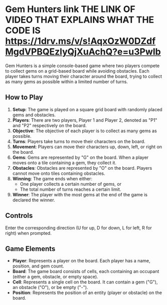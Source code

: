 # Gem Hunters link THE LINK OF VIDEO THAT EXPLAINS WHAT THE CODE IS https://1drv.ms/v/s!AqxOzW0DZdfMgdVPBQEzlyQjXuAchQ?e=u3PwIb

Gem Hunters is a simple console-based game where two players compete to collect gems on a grid-based board while avoiding obstacles. Each player takes turns moving their character around the board, trying to collect as many gems as possible within a limited number of turns.

## How to Play

1. **Setup**: The game is played on a square grid board with randomly placed gems and obstacles.
2. **Players**: There are two players, Player 1 and Player 2, denoted as "P1" and "P2" respectively on the board.
3. **Objective**: The objective of each player is to collect as many gems as possible.
4. **Turns**: Players take turns to move their characters on the board.
5. **Movement**: Players can move their characters up, down, left, or right on the board.
6. **Gems**: Gems are represented by "G" on the board. When a player moves onto a tile containing a gem, they collect it.
7. **Obstacles**: Obstacles are represented by "O" on the board. Players cannot move onto tiles containing obstacles.
8. **Winning**: The game ends when either:
   - One player collects a certain number of gems, or
   - The total number of turns reaches a certain limit.
9. **Winner**: The player with the most gems at the end of the game is declared the winner.

## Controls
Enter the corresponding direction (U for up, D for down, L for left, R for right) when prompted.
## Game Elements

- **Player**: Represents a player on the board. Each player has a name, position, and gem count.
- **Board**: The game board consists of cells, each containing an occupant (either a gem, obstacle, or empty space).
- **Cell**: Represents a single cell on the board. It can contain a gem ("G"), an obstacle ("O"), or be empty ("-").
- **Position**: Represents the position of an entity (player or obstacle) on the board.
